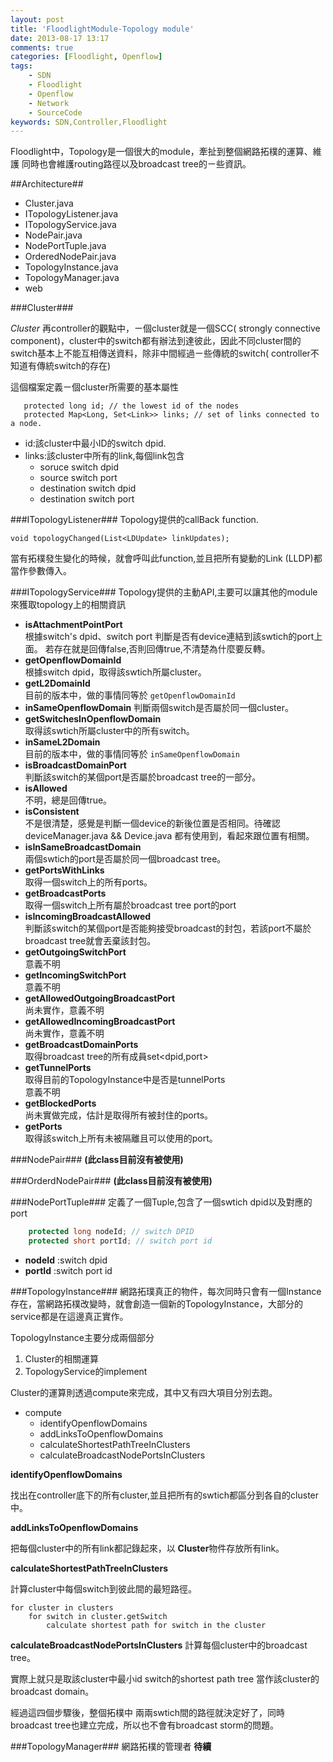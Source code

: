 ```yaml
---
layout: post
title: 'FloodlightModule-Topology module'
date: 2013-08-17 13:17
comments: true
categories: [Floodlight, Openflow]
tags:
	- SDN
	- Floodlight
	- Openflow
	- Network
	- SourceCode
keywords: SDN,Controller,Floodlight
---
```

Floodlight中，Topology是一個很大的module，牽扯到整個網路拓樸的運算、維護
同時也會維護routing路徑以及broadcast tree的ㄧ些資訊。


##Architecture##

- Cluster.java
- ITopologyListener.java
- ITopologyService.java
- NodePair.java
- NodePortTuple.java
- OrderedNodePair.java
- TopologyInstance.java
- TopologyManager.java
- web

<!--more-->

###Cluster###

*Cluster*
再controller的觀點中，ㄧ個cluster就是一個SCC( strongly connective component)，cluster中的switch都有辦法到達彼此，因此不同cluster間的switch基本上不能互相傳送資料，除非中間經過ㄧ些傳統的switch( controller不知道有傳統switch的存在)

這個檔案定義ㄧ個cluster所需要的基本屬性
```
   protected long id; // the lowest id of the nodes
   protected Map<Long, Set<Link>> links; // set of links connected to a node.
```
- id:該cluster中最小ID的switch dpid.
- links:該cluster中所有的link,每個link包含
	- soruce switch dpid
  - source switch port
  - destination switch dpid
  - destination switch port

###ITopologyListener###
Topology提供的callBack function.

```
void topologyChanged(List<LDUpdate> linkUpdates);
```
當有拓樸發生變化的時候，就會呼叫此function,並且把所有變動的Link (LLDP)都當作參數傳入。

###ITopologyService###
Topology提供的主動API,主要可以讓其他的module來獲取topology上的相關資訊

- **isAttachmentPointPort**  
  根據switch's dpid、switch port 判斷是否有device連結到該swtich的port上面。
  若存在就是回傳false,否則回傳true,不清楚為什麼要反轉。
- **getOpenflowDomainId**  
	根據switch dpid，取得該swtich所屬cluster。
- **getL2DomainId**  
  目前的版本中，做的事情同等於 `getOpenflowDomainId`
- **inSameOpenflowDomain** 
  判斷兩個switch是否屬於同一個cluster。
- **getSwitchesInOpenflowDomain**  
  取得該swtich所屬cluster中的所有switch。
- **inSameL2Domain**  
  目前的版本中，做的事情同等於 `inSameOpenflowDomain`
- **isBroadcastDomainPort**  
  判斷該switch的某個port是否屬於broadcast tree的一部分。
- **isAllowed**  
  不明，總是回傳true。
- **isConsistent**  
  不是很清楚，感覺是判斷一個device的新後位置是否相同。待確認  
  deviceManager.java && Device.java 都有使用到，看起來跟位置有相關。
- **isInSameBroadcastDomain**  
  兩個swtich的port是否屬於同一個broadcast tree。
- **getPortsWithLinks**  
  取得一個switch上的所有ports。
- **getBroadcastPorts**  
  取得一個switch上所有屬於broadcast tree port的port
- **isIncomingBroadcastAllowed**  
  判斷該switch的某個port是否能夠接受broadcast的封包，若該port不屬於broadcast tree就會丟棄該封包。
- **getOutgoingSwitchPort**  
	意義不明
- **getIncomingSwitchPort**  
	意義不明
- **getAllowedOutgoingBroadcastPort**  
	尚未實作，意義不明
- **getAllowedIncomingBroadcastPort**  
	尚未實作，意義不明
- **getBroadcastDomainPorts**  
  取得broadcast tree的所有成員set<dpid,port>
- **getTunnelPorts**   
	取得目前的TopologyInstance中是否是tunnelPorts  
  意義不明
- **getBlockedPorts**   
	尚未實做完成，估計是取得所有被封住的ports。
- **getPorts**    
  取得該switch上所有未被隔離且可以使用的port。

###NodePair###
**(此class目前沒有被使用)**

###OrderdNodePair###
**(此class目前沒有被使用)**


###NodePortTuple###
定義了一個Tuple,包含了一個swtich dpid以及對應的port

``` java
    protected long nodeId; // switch DPID
    protected short portId; // switch port id
```

- **nodeId** :switch dpid
- **portId** :switch port id

###TopologyInstance###
網路拓璞真正的物件，每次同時只會有一個Instance存在，當網路拓樸改變時，就會創造一個新的TopologyInstance，大部分的service都是在這邊真正實作。

TopologyInstance主要分成兩個部分

1. Cluster的相關運算
2. TopologyService的implement

Cluster的運算則透過compute來完成，其中又有四大項目分別去跑。
- compute
	- identifyOpenflowDomains
	- addLinksToOpenflowDomains
	- calculateShortestPathTreeInClusters
	- calculateBroadcastNodePortsInClusters  

**identifyOpenflowDomains**

找出在controller底下的所有cluster,並且把所有的swtich都區分到各自的cluster中。

**addLinksToOpenflowDomains**

把每個cluster中的所有link都記錄起來，以 **Cluster**物件存放所有link。

**calculateShortestPathTreeInClusters**

計算cluster中每個switch到彼此間的最短路徑。

```
for cluster in clusters
	for switch in cluster.getSwitch
  		calculate shortest path for switch in the cluster
```

**calculateBroadcastNodePortsInClusters**
計算每個cluster中的broadcast tree。

實際上就只是取該cluster中最小id switch的shortest path tree 當作該cluster的broadcast domain。


經過這四個步驟後，整個拓樸中 兩兩swtich間的路徑就決定好了，同時broadcast tree也建立完成，所以也不會有broadcast storm的問題。


###TopologyManager###
網路拓樸的管理者
**待續**
